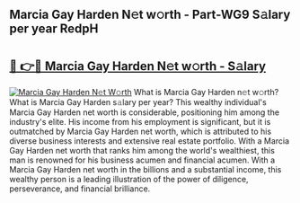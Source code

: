 ## Marcia Gay Harden N𝚎t w𝚘rth - Part-WG9 S𝚊lary per year RedpH

# <h2><a href="http://gc3l55.nevu.top/?p=Marcia+Gay+Harden">🔗 👉🔴 Marcia Gay Harden N𝚎t w𝚘rth - S𝚊lary</a></h2>

[![Marcia Gay Harden N𝚎t W𝚘rth](https://i.imgur.com/Oavwk0R.jpeg)](http://gc3l55.nevu.top/?p=Marcia+Gay+Harden)
What is Marcia Gay Harden n𝚎t w𝚘rth? What is Marcia Gay Harden s𝚊lary per year?
This wealthy individual's Marcia Gay Harden net worth is considerable, positioning him among the industry's elite. His income from his employment is significant, but it is outmatched by Marcia Gay Harden net worth, which is attributed to his diverse business interests and extensive real estate portfolio. With a Marcia Gay Harden net worth that ranks him among the world's wealthiest, this man is renowned for his business acumen and financial acumen. With a Marcia Gay Harden net worth in the billions and a substantial income, this wealthy person is a leading illustration of the power of diligence, perseverance, and financial brilliance.
